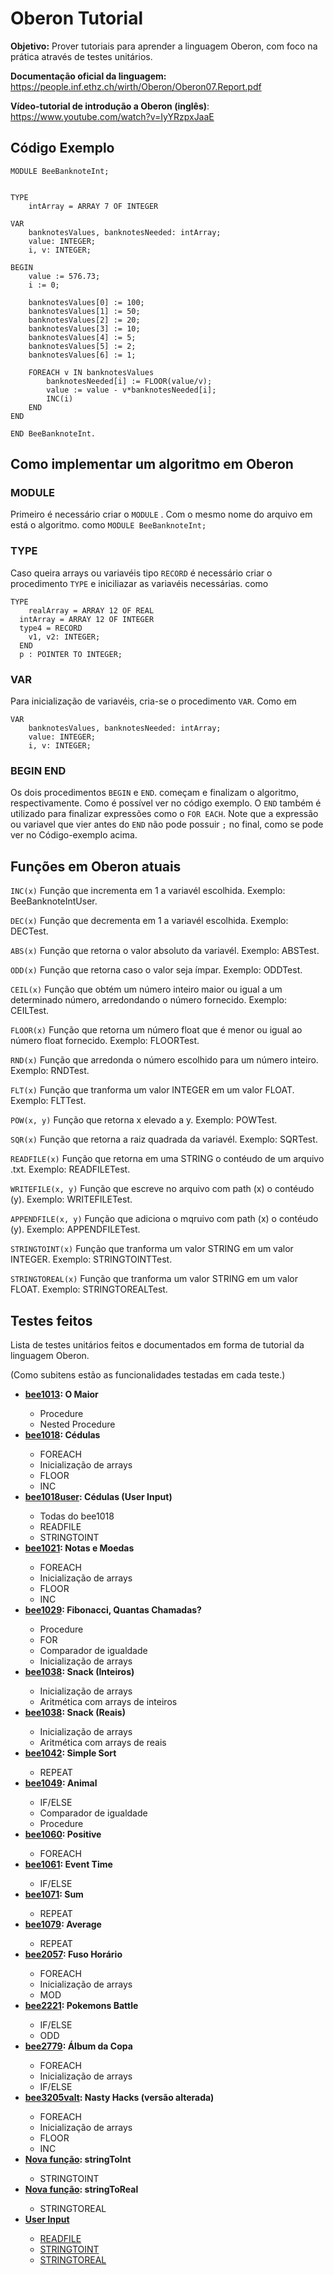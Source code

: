 # Oberon Tutorial

<b>Objetivo:</b> Prover tutoriais para aprender a linguagem Oberon, com foco na prática através de testes unitários.

<b>Documentação oficial da linguagem:</b> https://people.inf.ethz.ch/wirth/Oberon/Oberon07.Report.pdf

<b>Vídeo-tutorial de introdução a Oberon (inglês)</b>: https://www.youtube.com/watch?v=IyYRzpxJaaE

## Código Exemplo

```
MODULE BeeBanknoteInt;


TYPE
	intArray = ARRAY 7 OF INTEGER

VAR
	banknotesValues, banknotesNeeded: intArray;
	value: INTEGER;
	i, v: INTEGER;

BEGIN
	value := 576.73;
	i := 0;

	banknotesValues[0] := 100;
	banknotesValues[1] := 50;
	banknotesValues[2] := 20;
	banknotesValues[3] := 10;
	banknotesValues[4] := 5;
	banknotesValues[5] := 2;
	banknotesValues[6] := 1;

	FOREACH v IN banknotesValues
		banknotesNeeded[i] := FLOOR(value/v);
		value := value - v*banknotesNeeded[i];
		INC(i)
	END
END

END BeeBanknoteInt.
```

## Como implementar um algoritmo em Oberon

### MODULE

Primeiro é necessário criar o ```MODULE``` . Com o mesmo nome do arquivo em está o algoritmo. como ```MODULE BeeBanknoteInt;```

### TYPE

Caso queira arrays ou variavéis tipo ```RECORD``` é necessário criar o procedimento ```TYPE``` e iniciliazar as variavéis necessárias. como 

```
TYPE
	realArray = ARRAY 12 OF REAL
  intArray = ARRAY 12 OF INTEGER
  type4 = RECORD
    v1, v2: INTEGER;
  END
  p : POINTER TO INTEGER;
```

### VAR

Para inicialização de variavéis, cria-se o procedimento ```VAR```. Como em 

```
VAR
	banknotesValues, banknotesNeeded: intArray;
	value: INTEGER;
	i, v: INTEGER;
```

### BEGIN END

Os dois procedimentos ```BEGIN``` e ```END```. começam e finalizam o algoritmo, respectivamente. Como é possível ver no código exemplo. O ```END```
também é utilizado para finalizar expressões como o ```FOR EACH```. Note que a expressão ou variavel que vier antes do ```END``` não
pode possuir ```;``` no final, como se pode ver no Código-exemplo acima.

## Funções em Oberon atuais

```INC(x)``` Função que incrementa em 1 a variavél escolhida. Exemplo: BeeBanknoteIntUser.

```DEC(x)``` Função que decrementa em 1 a variavél escolhida. Exemplo: DECTest.

```ABS(x)``` Função que retorna o valor absoluto da variavél. Exemplo: ABSTest.

```ODD(x)``` Função que retorna caso o valor seja ímpar. Exemplo: ODDTest.

```CEIL(x)``` Função que obtém um número inteiro maior ou igual a um determinado número, arredondando o número fornecido. Exemplo: CEILTest.

```FLOOR(x)``` Função que retorna um número float que é menor ou igual ao número float fornecido. Exemplo: FLOORTest.

```RND(x)``` Função que arredonda o número escolhido para um número inteiro. Exemplo: RNDTest.

```FLT(x)``` Função que tranforma um valor INTEGER em um valor FLOAT. Exemplo: FLTTest.

```POW(x, y)``` Função que retorna x elevado a y. Exemplo: POWTest.

```SQR(x)``` Função que retorna a raiz quadrada da variavél. Exemplo: SQRTest.

```READFILE(x)``` Função que retorna em uma STRING o contéudo de um arquivo .txt. Exemplo: READFILETest.

```WRITEFILE(x, y)``` Função que escreve no arquivo com path (x) o contéudo (y). Exemplo: WRITEFILETest.

```APPENDFILE(x, y)``` Função que adiciona o mqruivo com path (x) o contéudo (y). Exemplo: APPENDFILETest.

```STRINGTOINT(x)``` Função que tranforma um valor STRING em um valor INTEGER. Exemplo: STRINGTOINTTest.

```STRINGTOREAL(x)``` Função que tranforma um valor STRING em um valor FLOAT. Exemplo: STRINGTOREALTest.

## Testes feitos

Lista de testes unitários feitos e documentados em forma de tutorial da linguagem Oberon.

(Como subitens estão as funcionalidades testadas em cada teste.)

<ul>
	<li><b><a href="./bee1013.md">bee1013</a>: O Maior</b></li>
    <ul>
	    <li>Procedure</li>
	    <li>Nested Procedure</li>
    </ul>
	<li><b><a href="./bee1018.md">bee1018</a>: Cédulas</b></li>
    <ul>
	    <li>FOREACH</li>
	    <li>Inicialização de arrays</li>
	    <li>FLOOR</li>
	    <li>INC</li>
    </ul>
	<li><b><a href="./bee1018user.md">bee1018user</a>: Cédulas (User Input)</b></li>
    <ul>
	    <li>Todas do bee1018</li>
	    <li>READFILE</li>
	    <li>STRINGTOINT</li>
    </ul>
	<li><b><a href="./bee1021.md">bee1021</a>: Notas e Moedas</b></li>
    <ul>
	    <li>FOREACH</li>
	    <li>Inicialização de arrays</li>
	    <li>FLOOR</li>
	    <li>INC</li>
    </ul>
	<li><b><a href="./bee1029.md">bee1029</a>: Fibonacci, Quantas Chamadas?</b></li>
    <ul>
	    <li>Procedure</li>
	    <li>FOR</li>
	    <li>Comparador de igualdade</li>
	    <li>Inicialização de arrays</li>
    </ul>
	<li><b><a href="./bee1038int.md">bee1038</a>: Snack (Inteiros)</b></li>
    <ul>
	    <li>Inicialização de arrays</li>
	    <li>Aritmética com arrays de inteiros</li>
    </ul>
	<li><b><a href="./bee1038real.md">bee1038</a>: Snack (Reais)</b></li>
    <ul>
	    <li>Inicialização de arrays</li>
	    <li>Aritmética com arrays de reais</li>
    </ul>
	<li><b><a href="./bee1042.md">bee1042</a>: Simple Sort</b></li>
    <ul>
	    <li>REPEAT</li>
    </ul>
	<li><b><a href="./bee1049.md">bee1049</a>: Animal</b></li>
    <ul>
	    <li>IF/ELSE</li>
	    <li>Comparador de igualdade</li>
	    <li>Procedure</li>
    </ul>
	<li><b><a href="./bee1060.md">bee1060</a>: Positive</b></li>
    <ul>
	    <li>FOREACH</li>
    </ul>
	<li><b><a href="./bee1061.md">bee1061</a>: Event Time</b></li>
    <ul>
	    <li>IF/ELSE</li>
    </ul>
	<li><b><a href="./bee1071.md">bee1071</a>: Sum</b></li>
    <ul>
	    <li>REPEAT</li>
    </ul>
	<li><b><a href="./bee1079.md">bee1079</a>: Average</b></li>
    <ul>
	    <li>REPEAT</li>
    </ul>
	<li><b><a href="./bee2057.md">bee2057</a>: Fuso Horário</b></li>
    <ul>
	    <li>FOREACH</li>
	    <li>Inicialização de arrays</li>
	    <li>MOD</li>
    </ul>
	<li><b><a href="./bee2221.md">bee2221</a>: Pokemons Battle</b></li>
    <ul>
	    <li>IF/ELSE</li>
	    <li>ODD</li>
    </ul>
	<li><b><a href="./bee2779.md">bee2779</a>: Álbum da Copa</b></li>
    <ul>
	    <li>FOREACH</li>
	    <li>Inicialização de arrays</li>
	    <li>IF/ELSE</li>
    </ul>
	<li><b><a href="./bee3205valt.md">bee3205valt</a>: Nasty Hacks (versão alterada)</b></li>
    <ul>
	    <li>FOREACH</li>
	    <li>Inicialização de arrays</li>
	    <li>FLOOR</li>
	    <li>INC</li>
    </ul>
	<li><b><a href="./stringToInt.md">Nova função</a>: stringToInt</b></li>
    <ul>
	    <li>STRINGTOINT</li>
    </ul>
	<li><b><a href="./stringToReal.md">Nova função</a>: stringToReal</b></li>
    <ul>
	    <li>STRINGTOREAL</li>
    </ul>
	<li><b><a href="./stringToReal.md">User Input</b></li>
    <ul>
	    <li>READFILE</li>
	    <li>STRINGTOINT</li>
	    <li>STRINGTOREAL</li>
    </ul>
</ul> 
